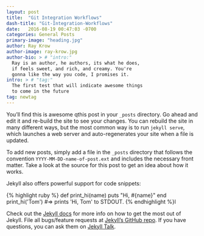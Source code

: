 ```yaml
---
layout: post
title:  "Git Integration Workflows"
dash-title: "Git-Integration-Workflows"
date:   2016-08-19 00:47:03 -0700
categories: General Posts
primary-image: "heading.jpg"
author: Ray Krow
author-image: ray-krow.jpg
author-bio: > # "intro:"
  Ray is an author, he authors, its what he does,
  if feels sweet, and rich, and creamy. You're
  gonna like the way you code, I promises it.
intro: > # "tag:"
  The first test that will indicate awesome things
  to come in the future
tag: newtag
---
```


You’ll find this is awesome qthis post in your `_posts` directory. Go ahead and edit it and re-build the site to see your changes. You can rebuild the site in many different ways, but the most common way is to run `jekyll serve`, which launches a web server and auto-regenerates your site when a file is updated.

To add new posts, simply add a file in the `_posts` directory that follows the convention `YYYY-MM-DD-name-of-post.ext` and includes the necessary front matter. Take a look at the source for this post to get an idea about how it works.

Jekyll also offers powerful support for code snippets:

{% highlight ruby %}
def print_hi(name)
  puts "Hi, #{name}"
end
print_hi('Tom')
#=> prints 'Hi, Tom' to STDOUT.
{% endhighlight %}l

Check out the [Jekyll docs][jekyll-docs] for more info on how to get the most out of Jekyll. File all bugs/feature requests at [Jekyll’s GitHub repo][jekyll-gh]. If you have questions, you can ask them on [Jekyll Talk][jekyll-talk].

[jekyll-docs]: http://jekyllrb.com/docs/home
[jekyll-gh]:   https://github.com/jekyll/jekyll
[jekyll-talk]: https://talk.jekyllrb.com/
